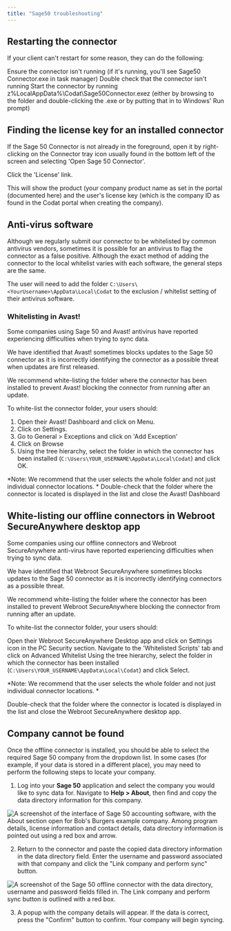 ```yaml
---
title: "Sage50 troubleshooting"
---
```



## Restarting the connector

If your client can't restart for some reason, they can do the following:

Ensure the connector isn't running (if it's running, you'll see Sage50 Connector.exe in task manager)
Double check that the connector isn't running
Start the connector by running z%LocalAppData%\Codat\Sage50Connector.exez (either by browsing to the folder and double-clicking the .exe or by putting that in to Windows' Run prompt)

## Finding the license key for an installed connector

If the Sage 50 Connector is not already in the foreground, open it by right-clicking on the Connector tray icon usually found in the bottom left of the screen and selecting 'Open Sage 50 Connector'.

Click the 'License' link.

This will show the product (your company product name as set in the portal (documented here) and the user's license key (which is the company ID as found in the Codat portal when creating the company).

## Anti-virus software

Although we regularly submit our connector to be whitelisted by common antivirus vendors, sometimes it is possible for an antivirus to flag the connector as a false positive. Although the exact method of adding the connector to the local whitelist varies with each software, the general steps are the same.

The user will need to add the folder `C:\Users\<YourUsername>\AppData\Local\Codat` to the exclusion / whitelist setting of their antivirus software.

### Whitelisting in Avast!

Some companies using Sage 50 and Avast! antivirus have reported experiencing difficulties when trying to sync data.

We have identified that Avast! sometimes blocks updates to the Sage 50 connector as it is incorrectly identifying the connector as a possible threat when updates are first released.

We recommend white-listing the folder where the connector has been installed to prevent Avast! blocking the connector from running after an update.

To white-list the connector folder, your users should:

1. Open their Avast! Dashboard and click on Menu.
2. Click on Settings.
3. Go to General > Exceptions and click on 'Add Exception'
4. Click on Browse
5. Using the tree hierarchy, select the folder in which the connector has been installed (`C:\Users\YOUR_USERNAME\AppData\Local\Codat`) and click OK.

*Note: We recommend that the user selects the whole folder and not just individual connector locations. *
Double-check that the folder where the connector is located is displayed in the list and close the Avast! Dashboard


## White-listing our offline connectors in Webroot SecureAnywhere desktop app

Some companies using our offline connectors and Webroot SecureAnywhere anti-virus have reported experiencing difficulties when trying to sync data.

We have identified that Webroot SecureAnywhere sometimes blocks updates to the Sage 50 connector as it is incorrectly identifying connectors as a possible threat.

We recommend white-listing the folder where the connector has been installed to prevent Webroot SecureAnywhere blocking the connector from running after an update.

To white-list the connector folder, your users should:

Open their Webroot SecureAnywhere Desktop app and click on Settings icon in the PC Security section.
Navigate to the 'Whitelisted Scripts' tab and click on Advanced Whitelist
Using the tree hierarchy, select the folder in which the connector has been installed (`C:\Users\YOUR_USERNAME\AppData\Local\Codat`) and click Select.

*Note: We recommend that the user selects the whole folder and not just individual connector locations. *

Double-check that the folder where the connector is located is displayed in the list and close the Webroot SecureAnywhere desktop app.

## Company cannot be found

Once the offline connector is installed, you should be able to select the required Sage 50 company from the dropdown list. In some cases (for example, if your data is stored in a different place), you may need to perform the following steps to locate your company. 

1. Log into your **Sage 50** application and select the company you would like to sync data for. Navigate to **Help > About**, then find and copy the data directory information for this company.

![A screenshot of the interface of Sage 50 accounting software, with the About section open for Bob's Burgers example company. Among program details, license information and contact details, data directory information is pointed out using a red box and arrow.](/img/integrations/accounting/sage-50/sage50-connector-app-about-section.png)

2. Return to the connector and paste the copied data directory information in the data directory field. Enter the username and password associated with that company and click the "Link company and perform sync" button. 

![A screenshot of the Sage 50 offline connector with the data directory, username and password fields filled in. The Link company and perform sync button is outlined with a red box.](/img/integrations/accounting/sage-50/sage50-connector-app-about-section.png)

3. A popup with the company details will appear. If the data is correct, press the "Confirm" button to confirm. Your company will begin syncing.